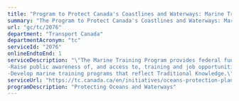 ```yaml
---
title: "Program to Protect Canada's Coastlines and Waterways: Marine Training Program"
summary: "The Program to Protect Canada's Coastlines and Waterways: Marine Training Program service from Transport Canada is available end-to-end online, according to the GC Service Inventory."
url: "gc/tc/2076"
department: "Transport Canada"
departmentAcronym: "tc"
serviceId: "2076"
onlineEndtoEnd: 1
serviceDescription: "\"The Marine Training Program provides federal funding to expand traditional learning, e-learning, and blended learning programs at Canada’s marine training schools. These funds:
-Raise public awareness of, and access to, training and job opportunities for underrepresented groups in the marine sector; and
-Develop marine training programs that reflect Traditional Knowledge.\""
serviceUrl: "https://tc.canada.ca/en/initiatives/oceans-protection-plan/whales-initiative-protecting-southern-resident-killer-whale"
programDescription: "Protecting Oceans and Waterways"
---
```

